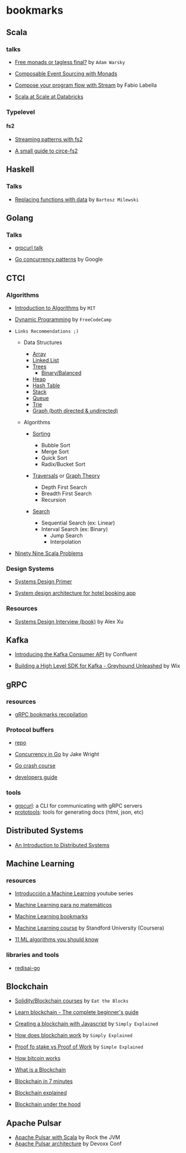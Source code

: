 # bookmarks

## Scala

### talks

- [Free monads or tagless final?](https://www.youtube.com/watch?v=IhVdU4Xiz2U&ab_channel=ScalaIOFR) by `Adam Warsky`

- [Composable Event Sourcing with Monads](https://www.youtube.com/watch?v=kDkRRkkVlxQ&ab_channel=ErlangSolutions)

- [Compose your program flow with Stream](https://www.youtube.com/watch?v=x3GLwl1FxcA&t=189s&ab_channel=Klarna) by Fabio Labella

- [Scala at Scale at Databricks](https://www.youtube.com/watch?app=desktop&v=UiN6yZPAYww&ab_channel=ScalaCon)

### Typelevel

#### fs2

- [Streaming patterns with fs2](http://www.beyondthelines.net/programming/streaming-patterns-with-fs2/)

- [A small guide to circe-fs2](https://benfradet.github.io/blog/2017/07/29/a-small-guide-to-circe-fs2)

## Haskell

### Talks

- [Replacing functions with data](https://www.youtube.com/watch?v=wppzFzzD4b8&ab_channel=Konfy) by `Bartosz Milewski `

## Golang

### Talks

- [grpcurl talk](https://www.youtube.com/watch?v=dDr-8kbMnaw&ab_channel=GopherAcademy)

- [Go concurrency patterns](https://www.youtube.com/watch?v=f6kdp27TYZs&ab_channel=GoogleDevelopers) by Google

## CTCI

### Algorithms

- [Introduction to Algorithms](https://www.youtube.com/playlist?list=PLUl4u3cNGP61Oq3tWYp6V_F-5jb5L2iHb) by `MIT`

- [Dynamic Programming](https://www.youtube.com/watch?v=oBt53YbR9Kk&ab_channel=freeCodeCamp.org) by `FreeCodeCamp`

- `Links Recommendations ;)`

    - Data Structures

        - [Array](https://www.hackerrank.com/challenges/sparse-arrays/problem)
        - [Linked List](https://www.hackerrank.com/domains/data-structures?filters%5Bsubdomains%5D%5B%5D=linked-lists)
        - [Trees](https://www.hackerrank.com/challenges/tree-huffman-decoding/problem)
            - [Binary/Balanced](https://www.hackerrank.com/challenges/self-balancing-tree/problem)
        - [Heap](https://www.hackerrank.com/domains/data-structures?filters%5Bsubdomains%5D%5B%5D=heap)
        - [Hash Table](https://www.hackerrank.com/challenges/ctci-ransom-note/problem)
        - [Stack](https://www.hackerrank.com/domains/data-structures?filters%5Bsubdomains%5D%5B%5D=stacks)
        - [Queue](https://www.hackerrank.com/domains/data-structures?filters%5Bsubdomains%5D%5B%5D=queues)
        - [Trie](https://www.hackerrank.com/domains/data-structures?filters%5Bsubdomains%5D%5B%5D=trie)
        - [Graph (both directed & undirected)](https://www.hackerrank.com/domains/data-structures?filters%5Bsubdomains%5D%5B%5D=disjoint-set)
    
    - Algorithms

        - [Sorting](https://www.hackerrank.com/domains/algorithms?filters%5Bsubdomains%5D%5B%5D=arrays-and-sorting&filters%5Bdifficulty%5D%5B%5D=medium)

            - Bubble Sort
            - Merge Sort
            - Quick Sort
            - Radix/Bucket Sort

        - [Traversals](https://www.hackerrank.com/domains/algorithms?filters%5Bsubdomains%5D%5B%5D=recursion&filters%5Bdifficulty%5D%5B%5D=medium&filters%5Bdifficulty%5D%5B%5D=easy&filters%5Bdifficulty%5D%5B%5D=hard) or [Graph Theory](https://www.hackerrank.com/domains/algorithms?filters%5Bsubdomains%5D%5B%5D=recursion&filters%5Bsubdomains%5D%5B%5D=graph-theory&filters%5Bdifficulty%5D%5B%5D=medium&filters%5Bdifficulty%5D%5B%5D=easy&filters%5Bdifficulty%5D%5B%5D=hard)

            - Depth First Search
            - Breadth First Search
            - Recursion

        - [Search](https://www.hackerrank.com/domains/algorithms?filters%5Bdifficulty%5D%5B%5D=medium&filters%5Bdifficulty%5D%5B%5D=easy&filters%5Bdifficulty%5D%5B%5D=hard&filters%5Bsubdomains%5D%5B%5D=search)

            - Sequential Search (ex: Linear)
            - Interval Search (ex: Binary)
                - Jump Search
                - Interpolation

- [Ninety Nine Scala Problems](http://aperiodic.net/phil/scala/s-99/)

### Design Systems

- [Systems Design Primer](https://github.com/donnemartin/system-design-primer)

- [System design architecture for hotel booking app](https://medium.com/nerd-for-tech/system-design-architecture-for-hotel-booking-apps-like-airbnb-oyo-6efb4f4dddd7)

### Resources

- [Systems Design Interview (book)](https://www.amazon.com/System-Design-Interview-insiders-Second/dp/B08CMF2CQF) by Alex Xu

## Kafka

- [Introducing the Kafka Consumer API](https://www.confluent.io/blog/tutorial-getting-started-with-the-new-apache-kafka-0-9-consumer-client/) by Confluent

- [Building a High Level SDK for Kafka - Greyhound Unleashed](https://www.wix.engineering/post/building-a-high-level-sdk-for-kafka-greyhound-unleashed) by Wix

## gRPC

### resources

- [gRPC bookmarks recopilation](https://github.com/grpc-ecosystem/awesome-grpc#tools-test)

### Protocol buffers

- [repo](https://github.com/protocolbuffers/protobuf)

- [Concurrency in Go](https://www.youtube.com/watch?v=LvgVSSpwND8&ab_channel=JakeWright) by Jake Wright

- [Go crash course](https://www.youtube.com/watch?v=SqrbIlUwR0U&ab_channel=TraversyMedia)

- [developers guide](https://developers.google.com/protocol-buffers/docs/tutorials)

### tools

- [grpcurl](https://github.com/fullstorydev/grpcurl): a CLI for communicating with gRPC servers
- [prototools](https://github.com/sourcegraph/prototools): tools for generating docs (html, json, etc)

## Distributed Systems

- [An Introduction to Distributed Systems](https://github.com/aphyr/distsys-class/blob/master/README.markdown)

## Machine Learning

### resources

- [Introducción a Machine Learning](https://www.youtube.com/watch?v=HHqlEnoGk54&list=PLJjOveEiVE4Cbbx1dVjydfmPPpjl0pg86&ab_channel=AprendeIAconLigdiGonzalez) youtube series

- [Machine Learning para no matemáticos](https://github.com/rodrigotesone1997/Machine_Learning_para_no_Matematicos)

- [Machine Learning bookmarks](https://github.com/EthicalML/awesome-production-machine-learning)

- [Machine Learning course](https://www.coursera.org/learn/machine-learning) by Standford University (Coursera)

- [11 ML algorithms you should know](https://medium.com/codex/11-ml-algorithms-you-should-know-in-2021-8fecbd3a2a1a)

### libraries and tools

- [redisai-go](https://github.com/RedisAI/redisai-go)

## Blockchain

- [Solidity/Blockchain courses](https://eattheblocks.com/) by `Eat the Blocks`

- [Learn blockchain - The complete beginner's guide](https://www.youtube.com/watch?v=99pYGpTWcXM&ab_channel=DappUniversity)

- [Creating a blockchain with Javascript](https://www.youtube.com/watch?v=zVqczFZr124&ab_channel=SimplyExplained) by `Simply Explained`

- [How does blockchain work](https://www.youtube.com/watch?v=SSo_EIwHSd4&ab_channel=SimplyExplained) by `Simply Explained`

- [Proof fo stake vs Proof of Work](https://www.youtube.com/watch?v=M3EFi_POhps&ab_channel=SimplyExplained) by `Simple Explained`

- [How bitcoin works](https://www.youtube.com/watch?v=bBC-nXj3Ng4&ab_channel=3Blue1Brown)

- [What is a Blockchain](https://www.youtube.com/watch?v=3xGLc-zz9cA&ab_channel=LucasMostazo)

- [Blockchain in 7 minutes](https://www.youtube.com/watch?v=yubzJw0uiE4&ab_channel=Simplilearn)

- [Blockchain explained](https://www.youtube.com/watch?v=QphJEO9ZX6s&ab_channel=IBMTechnology)

- [Blockchain under the hood](https://www.youtube.com/watch?v=Lx9zgZCMqXE&ab_channel=CuriousInventor)

## Apache Pulsar

- [Apache Pulsar with Scala](https://www.youtube.com/watch?v=u4lTUIFm1lw&ab_channel=RocktheJVM) by Rock the JVM
- [Apache Pulsar architecture](https://www.youtube.com/watch?v=De6avNyQUMw&ab_channel=Devoxx) by Devoxx Conf